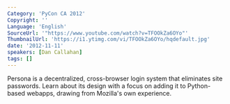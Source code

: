 ```yaml
---
Category: 'PyCon CA 2012'
Copyright: ''
Language: 'English'
SourceUrl: '"https://www.youtube.com/watch?v=TFOOkZa6OYo"'
ThumbnailUrl: 'https://i1.ytimg.com/vi/TFOOkZa6OYo/hqdefault.jpg'
date: '2012-11-11'
speakers: [Dan Callahan]
tags: []
---
```

Persona is a decentralized, cross-browser login system that eliminates site
passwords. Learn about its design with a focus on adding it to Python-based
webapps, drawing from Mozilla's own experience.

